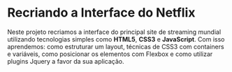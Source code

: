 # Recriando a Interface do Netflix

Neste projeto recriamos a interface do principal site de streaming mundial utilizando tecnologias simples como **HTML5**, **CSS3** e **JavaScript**. Com isso aprendemos: como estruturar um layout, técnicas de CSS3 com containers e variáveis, como posicionar os elementos com Flexbox e como utilizar plugins Jquery a favor da sua aplicação.

